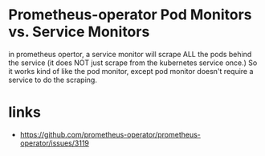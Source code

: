 # Prometheus-operator Pod Monitors vs. Service Monitors

in prometheus opertor, a service monitor will scrape ALL the pods behind the service (it does NOT just scrape from the kubernetes service once.)   So it works
kind of like the pod monitor, except pod monitor doesn't require a service to do the scraping.

# links
* https://github.com/prometheus-operator/prometheus-operator/issues/3119

